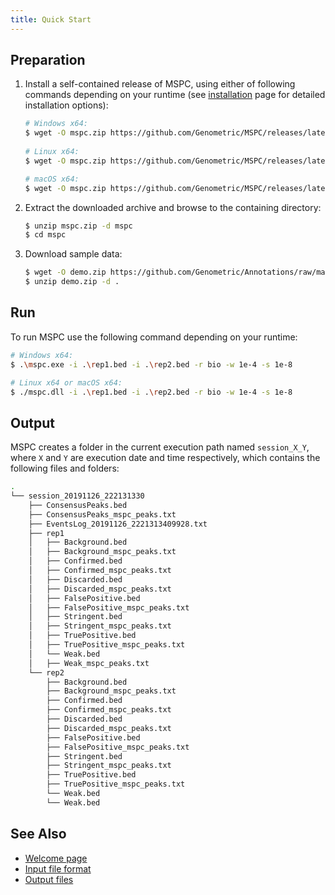 ```yaml
---
title: Quick Start
---
```


## Preparation

1. Install a self-contained release of MSPC, using either of following commands
depending on your runtime (see [installation](installation.md) page for detailed 
installation options): 

	```bash
	# Windows x64:
	$ wget -O mspc.zip https://github.com/Genometric/MSPC/releases/latest/download/win-x64.zip
		
	# Linux x64:
	$ wget -O mspc.zip https://github.com/Genometric/MSPC/releases/latest/download/linux-x64.zip

	# macOS x64:
	$ wget -O mspc.zip https://github.com/Genometric/MSPC/releases/latest/download/osx-x64.zip
	```

2. Extract the downloaded archive and browse to the containing directory:

	```bash
	$ unzip mspc.zip -d mspc
	$ cd mspc
	```

3. Download sample data:

	```bash
	$ wget -O demo.zip https://github.com/Genometric/Annotations/raw/master/SampleFiles/demo.zip
	$ unzip demo.zip -d .
	```

## Run

To run MSPC use the following command depending on your runtime:

```bash
# Windows x64:
$ .\mspc.exe -i .\rep1.bed -i .\rep2.bed -r bio -w 1e-4 -s 1e-8

# Linux x64 or macOS x64:
$ ./mspc.dll -i .\rep1.bed -i .\rep2.bed -r bio -w 1e-4 -s 1e-8
```

## Output

MSPC creates a folder in the current execution path named `session_X_Y`, where `X` and `Y` are execution date and time respectively, which contains the following files and folders:

```bash
.
└── session_20191126_222131330
    ├── ConsensusPeaks.bed
	├── ConsensusPeaks_mspc_peaks.txt
	├── EventsLog_20191126_2221313409928.txt
    ├── rep1
    │   ├── Background.bed
    │   ├── Background_mspc_peaks.txt
    │   ├── Confirmed.bed
    │   ├── Confirmed_mspc_peaks.txt
    │   ├── Discarded.bed
    │   ├── Discarded_mspc_peaks.txt
    │   ├── FalsePositive.bed
    │   ├── FalsePositive_mspc_peaks.txt
    │   ├── Stringent.bed
    │   ├── Stringent_mspc_peaks.txt
    │   ├── TruePositive.bed
    │   ├── TruePositive_mspc_peaks.txt
    │   └── Weak.bed
    │   ├── Weak_mspc_peaks.txt
    └── rep2
        ├── Background.bed
        ├── Background_mspc_peaks.txt
        ├── Confirmed.bed
        ├── Confirmed_mspc_peaks.txt
        ├── Discarded.bed
        ├── Discarded_mspc_peaks.txt
        ├── FalsePositive.bed
        ├── FalsePositive_mspc_peaks.txt
        ├── Stringent.bed
        ├── Stringent_mspc_peaks.txt
        ├── TruePositive.bed
        ├── TruePositive_mspc_peaks.txt
        └── Weak.bed
        └── Weak.bed
```

## See Also

- [Welcome page](welcome.md)
- [Input file format](cli/input.md)
- [Output files](cli/output.md)
